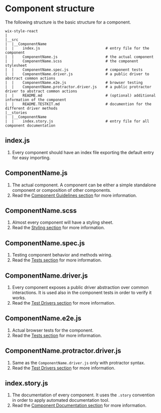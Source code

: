 # Component structure
The following structure is the basic structure for a component.

```
wix-style-react
|
|__src
|  |__ComponentName
|  |    index.js                              # entry file for the component
|  |    ComponentName.js                      # the actual component
|  |    ComponentName.scss                    # the component stylesheet
|  |    ComponentName.spec.js                 # component tests
|  |    ComponentName.driver.js               # a public driver to abstract common actions
|  |    ComponentName.e2e.js                  # browser testing
|  |    ComponentName.protractor.driver.js    # a public protractor driver to abstract common actions
|  |    README.md                             # (optional) additional information of the component
|  |    README.TESTKIT.md                     # documention for the different driver methods
|__stories
|  |__ComponentName
|  |    index.story.js                        # entry file for all component documentation
```


## index.js
1. Every component should have an index file  exporting the default entry for easy importing.

## ComponentName.js
1. The actual component. A component can be either a simple standalone component or composition of other components.
1. Read the [Component Guidelines section](./COMPONENT_GUIDELINES.md) for more information.

## ComponentName.scss
1. Almost every component will have a styling sheet.
1. Read the [Styling section](./STYLING.md) for more information.

## ComponentName.spec.js
1. Testing component behavior and methods wiring.
1. Read the [Tests section](./TESTING.md) for more information.

## ComponentName.driver.js
1. Every component exposes a public driver abstraction over common interactions. It is used also in the component tests in order to verify it works.
1. Read the [Test Drivers section](./TEST_DRIVERS.md) for more information.

## ComponentName.e2e.js
1. Actual browser tests for the component.
1. Read the [Tests section](./TESTING.md) for more information.

## ComponentName.protractor.driver.js
1. Same as the `ComponentName.driver.js` only with protractor syntax.
1. Read the [Test Drivers section](./TEST_DRIVERS.md) for more information.

## index.story.js
1. The documentation of every component. It uses the `.story` convention in order to apply automated documentation tool.
1. Read the [Component Documentation section](./DOCUMENTING_COMPONENTS.md) for more information.
